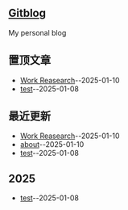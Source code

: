 ## [Gitblog](https://goabout2.github.io/gitblog/)
My personal blog

## 置顶文章
- [Work Reasearch](https://github.com/goabout2/gitblog/issues/7)--2025-01-10
- [test](https://github.com/goabout2/gitblog/issues/5)--2025-01-08
## 最近更新
- [Work Reasearch](https://github.com/goabout2/gitblog/issues/7)--2025-01-10
- [about](https://github.com/goabout2/gitblog/issues/6)--2025-01-10
- [test](https://github.com/goabout2/gitblog/issues/5)--2025-01-08
## 2025
- [test](https://github.com/goabout2/gitblog/issues/5)--2025-01-08
